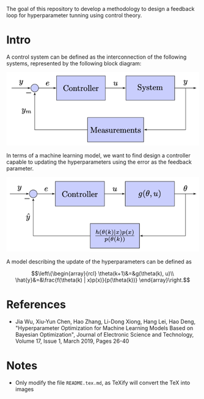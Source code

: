 The goal of this repository to develop a methodology to design a feedback loop for hyperparameter tunning using control theory.

# Intro

A control system can be defined as the interconnection of the following systems, represented by the following block diagram:

![General control system](https://github.com/hsteinshiromoto/research.hypercontrol/raw/master/docs/src/imgs/fig-general_control_system.png "General control system")

In terms of a machine learning model, we want to find design a controller capable to updating the hyperparameters using the error as the feedback parameter.

![Hyperparameter control system](https://github.com/hsteinshiromoto/research.hypercontrol/raw/master/docs/src/imgs/fig-hyperparameter_control_system.png "Hyperparameter control system")

A model describing the update of the hyperparameters can be defined as

$$\left\{\begin{array}{rcl}
    \theta(k+1)&=&g(\theta(k), u)\\
    \hat{y}&=&\frac{f(\theta(k) | x)p(x)}{p(\theta(k))}
    \end{array}\right.$$

# References

* Jia Wu, Xiu-Yun Chen, Hao Zhang, Li-Dong Xiong, Hang Lei, Hao Deng, "Hyperparameter Optimization for Machine Learning Models Based on Bayesian Optimization", Journal of Electronic Science and Technology, Volume 17, Issue 1, March 2019, Pages 26-40

# Notes

* Only modify the file `README.tex.md`, as TeXify will convert the TeX into images